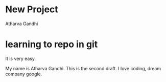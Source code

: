 # New Project 
Atharva Gandhi 

# learning to repo in git 
It is very easy.

My name is Atharva Gandhi.
This is the second draft.
I love coding, dream company google.